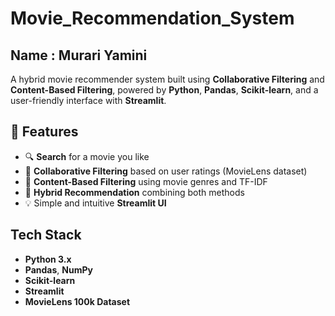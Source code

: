 # Movie_Recommendation_System

## Name : Murari Yamini

A hybrid movie recommender system built using **Collaborative Filtering** and **Content-Based Filtering**, powered by **Python**, **Pandas**, **Scikit-learn**, and a user-friendly interface with **Streamlit**.


## 📌 Features

- 🔍 **Search** for a movie you like
- 🤝 **Collaborative Filtering** based on user ratings (MovieLens dataset)
- 🧠 **Content-Based Filtering** using movie genres and TF-IDF
- 🔗 **Hybrid Recommendation** combining both methods
- 💡 Simple and intuitive **Streamlit UI**

## Tech Stack

- **Python 3.x**
- **Pandas**, **NumPy**
- **Scikit-learn**
- **Streamlit**
- **MovieLens 100k Dataset**
